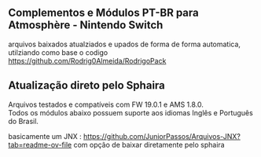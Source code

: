 ## Complementos e Módulos PT-BR para Atmosphère - Nintendo Switch  
arquivos baixados atualziados e upados de forma de forma automatica, utilziando como base o codigo https://github.com/Rodrig0Almeida/RodrigoPack


## Atualização direto pelo Sphaira 

Arquivos testados e compatíveis com FW 19.0.1 e AMS 1.8.0.  
Todos os módulos abaixo possuem suporte aos idiomas Inglês e Português do Brasil.  

basicamente um JNX : https://github.com/JuniorPassos/Arquivos-JNX?tab=readme-ov-file
com opção de baixar diretamente pelo sphaira
